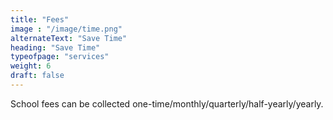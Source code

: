 ```yaml
---
title: "Fees"
image : "/image/time.png"
alternateText: "Save Time"
heading: "Save Time"
typeofpage: "services"
weight: 6
draft: false
---
```


School fees can be collected one-time/monthly/quarterly/half-yearly/yearly.
